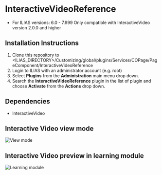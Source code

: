 # InteractiveVideoReference
* For ILIAS versions: 6.0 - 7.999
Only compatible with InteractiveVideo version 2.0.0 and higher

## Installation Instructions
1. Clone this repository to <ILIAS_DIRECTORY>/Customizing/global/plugins/Services/COPage/PageComponent/InteractiveVideoReference
2. Login to ILIAS with an administrator account (e.g. root)
3. Select **Plugins** from the **Administration** main menu drop down.
4. Search the **InteractiveVideoReference** plugin in the list of plugin and choose **Activate** from the **Actions** drop down.

## Dependencies
* InteractiveVideo

## Interactive Video view mode
![View mode](https://databayag.github.io/InteractiveVideoReference/1.0.1/co_page.png)

## Interactive Video preview in learning module
![Learning module](https://databayag.github.io/InteractiveVideoReference/1.0.1/co_page_preview.png)
